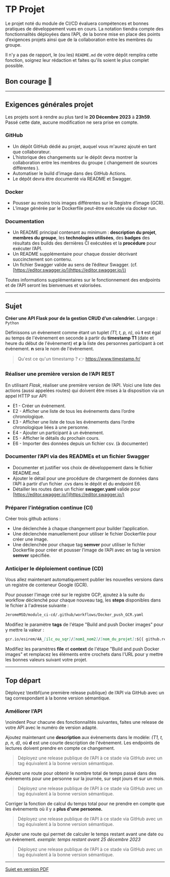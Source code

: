 # TP Projet

Le projet noté du module de CI/CD évaluera compétences et bonnes pratiques de développement vues en cours. La notation tiendra compte des fonctionnalités déployées dans l’API, de la bonne mise en place des points d’exigences projets ainsi que de la collaboration entre les membres du groupe.

Il n'y a pas de rapport, le (ou les) `README.md`  de votre dépôt remplira cette fonction, soignez leur rédaction et faites qu'ils soient le plus complet possible.

## Bon courage 🚀

___

## Exigences générales projet

Les projets sont à rendre au plus tard le **20 Décembre 2023** à **23h59**.
Passé cette date, aucune modification ne sera prise en compte.

### GitHub

* Un dépôt GitHub dédié au projet, auquel vous m'aurez ajouté en tant que collaborateur.
* L’historique des changements sur le dépôt devra montrer la collaboration entre les membres du groupe ( changement de sources différentes ).
* Automatiser le build d’image dans des GitHub Actions.
* Le dépôt devra être documenté via README et Swagger.

### Docker

* Pousser au moins trois images différentes sur le Registre d’image (GCR).
* L’image générée par le Dockerfile peut-être exécutée via docker run.

### Documentation

* Un README principal contenant au minimum : **description du projet**, **membres du groupe**, les **technologies utilisées**, des **badges** des résultats des builds des dernières CI exécutées et la **procédure** pour exécuter l’API.
* Un README supplémentaire pour chaque dossier décrivant succinctement son contenu.
* Un fichier Swagger valide au sens de l’éditeur Swagger.  (cf. [https://editor.swagger.io/](https://editor.swagger.io/))

Toutes informations supplémentaires sur le fonctionnement des endpoints et de l’API seront les bienvenues et valorisées.

___

## Sujet

**Créer une API Flask pour de la gestion CRUD d’un calendrier.**
Langage : `Python`

Définissons un évènement comme étant un tuplet *(T1, t, p, n)*, où **t** est égal au temps de l'évènement en seconde à partir du **timestamp T1** (date et heure du début de l'évènement) et **p** la liste des personnes participant à cet évènement. **n** sera le nom de l'évènement.

> Qu'est ce qu'un timestamp ? 👉 https://www.timestamp.fr/

### Réaliser une première version de l’API REST

En utilisant *Flask*, réaliser une première version de l’API.
Voici une liste des actions (aussi appelées routes) qui doivent être mises à la disposition via un appel HTTP sur API:

* E1 - Créer un évènement.
* E2 - Afficher une liste de tous les événements dans l’ordre chronologique.
* E3 - Afficher une liste de tous les évènements dans l’ordre chronologique liées à une personne.
* E4 - Ajouter un participant à un évènement.
* E5 - Afficher le détails du prochain cours.
* E6 - Importer des données depuis un fichier csv. (à documenter)

### Documenter l’API via des READMEs et un fichier Swagger

* Documenter et justifier vos choix de développement dans le fichier README.md.
* Ajouter le détail pour une procédure de chargement de données dans l’API à partir d’un fichier .cvs dans le dépôt et du endpoint E6.
* Détailler les routes dans un fichier **swagger.yaml** valide pour [https://editor.swagger.io/](https://editor.swagger.io/)

### Préparer l’intégration continue (CI)

Créer trois github actions :

* Une déclenchée à chaque changement pour builder l’application.
* Une déclenchée manuellement pour utiliser le fichier Dockerfile pour créer une image.
* Une déclenchée pour chaque tag **semver** pour utiliser le fichier Dockerfile pour créer et pousser l’image de l’API avec en tag la version **semver** spécifiée.

### Anticiper le déploiement continue (CD)

Vous allez maintenant automatiquement publier les nouvelles versions dans un registre de conteneur Google (GCR).

Pour pousser l'image créé sur le registre GCP, ajoutez à la suite du workflow déclenché pour chaque nouveau tag, les **steps** disponibles dans le fichier à l'adresse suivante :

```md
JeromeMSD/module_ci-cd/.github/workflows/Docker_push_GCR.yaml
```

Modifiez le paramètre **tags** de l'étape "Build and push Docker images" pour y mettre la valeur :

```md
gcr.io/esirem/4A_[ilc_ou_sqr]/[nom1_nom2]/[nom_du_projet]:${{ github.ref_name }}
```

Modifiez les paramètres **file** et **context** de l'étape "Build and push Docker images" et remplacez les éléments entre crochets dans l'URL pour y mettre les bonnes valeurs suivant votre projet.

___

## Top départ

Déployez \textbf{une première release publique} de l’API via GitHub avec un tag correspondant à la bonne version sémantique.

### Améliorer l’API

\noindent Pour chacune des fonctionnalités suivantes, faites une release de votre API avec le numéro de version adapté.

Ajoutez maintenant une **description** aux évènements dans le modèle: *(T1, t, p, n, d)*, où **d** est une courte description de l'évènement. Les endpoints de lectures doivent prendre en compte ce changement.

> Déployez une release publique de l’API à ce stade via GitHub avec un tag équivalent à la bonne version sémantique.

Ajoutez une route pour obtenir le nombre total de temps passé dans des évènements pour une personne sur la journée, sur sept jours et sur un mois.

> Déployez une release publique de l’API à ce stade via GitHub avec un tag équivalent à la bonne version sémantique.

Corriger la fonction de calcul du temps total pour ne prendre en compte que les évènements où il y a **plus d'une personne.**

> Déployez une release publique de l’API à ce stade via GitHub avec un tag équivalent à la bonne version sémantique.

Ajouter une route qui permet de calculer le temps restant avant une date ou un évènement.
*exemple: temps restant avant 25 décembre 2023*

> Déployez une release publique de l’API à ce stade via GitHub avec un tag équivalent à la bonne version sémantique.

___

[Sujet en version PDF](./CI-CD_4A_Projet_2023.pdf)
